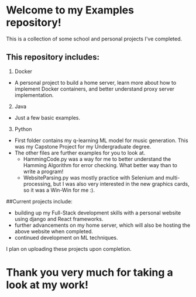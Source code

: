 # Welcome to my Examples repository!

This is a collection of some school and personal projects I've completed.

## This repository includes:
1. Docker
  - A personal project to build a home server, learn more about how to implement Docker containers, and better understand proxy server implementation.

2. Java
  - Just a few basic examples.

3. Python
  - First folder contains my q-learning ML model for music generation. This was my Capstone Project for my Undergraduate degree.
  - The other files are further examples for you to look at.
    - HammingCode.py was a way for me to better understand the Hamming Algorithm for error checking.  What better way than to write a program!
    - WebsiteParsing.py was mostly practice with Selenium and multi-processing, but I was also very interested in the new graphics cards, so it was a Win-Win for me :).

##Current projects include:
  - building up my Full-Stack development skills with a personal website using django and React frameworks.
  - further advancements on my home server, which will also be hosting the above website when completed.
  - continued development on ML techniques.

I plan on uploading these projects upon completion.


# Thank you very much for taking a look at my work!
